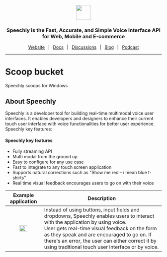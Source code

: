 <div align="center" markdown="1">
<a href="https://www.speechly.com/?utm_source=github&utm_medium=browser-client&utm_campaign=header">
   <img src="https://d33wubrfki0l68.cloudfront.net/1e70457a60b0627de6ab966f1e0a40cf56f465f5/b4144/img/logo-speechly-colors.svg" height="48">
</a>

### Speechly is the Fast, Accurate, and Simple Voice Interface API for Web, Mobile and E‑commerce

[Website](https://www.speechly.com/?utm_source=github&utm_medium=browser-client&utm_campaign=header)
&ensp;|&ensp;
[Docs](https://docs.speechly.com/)
&ensp;|&ensp;
[Discussions](https://github.com/speechly/speechly/discussions)
&ensp;|&ensp;
[Blog](https://www.speechly.com/blog/?utm_source=github&utm_medium=browser-client&utm_campaign=header)
&ensp;|&ensp;
[Podcast](https://anchor.fm/collin-borns/episodes/The-Speechly-Podcast---Introduction-e15htlq)

---
</div>

# Scoop bucket
Speechly scoops for Windows

## About Speechly

Speechly is a developer tool for building real-time multimodal voice user interfaces. It enables developers and designers to enhance their current touch user interface with voice functionalities for better user experience. Speechly key features:

#### Speechly key features

- Fully streaming API
- Multi modal from the ground up
- Easy to configure for any use case
- Fast to integrate to any touch screen application
- Supports natural corrections such as "Show me red – i mean blue t-shirts"
- Real time visual feedback encourages users to go on with their voice

| Example application | Description |
| :---: | --- |
| <img src="https://i.imgur.com/v9o1JHf.gif" width=50%> | Instead of using buttons, input fields and dropdowns, Speechly enables users to interact with the application by using voice. <br />User gets real-time visual feedback on the form as they speak and are encouraged to go on. If there's an error, the user can either correct it by using traditional touch user interface or by voice. |
